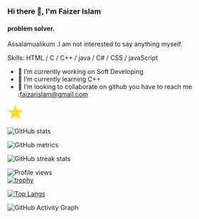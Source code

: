 ### Hi there 👋, I'm Faizer Islam
#### problem solver.
Assalamualikum .I am not interested to say anything myself.

Skills: HTML / C / C++ / java / C# / CSS / javaScript

- 🔭 I’m currently working on  Soft Developing  
- 🌱 I’m currently learning C++ 
- 👯 I’m looking to collaborate on github 
    you have to reach me :faizarislam@gmail.com

<a href='https://stars.github.com/'><img src='https://raw.githubusercontent.com/acervenky/animated-github-badges/master/assets/starbadge.gif' width='35' height='35'></a> 

![GitHub stats](https://github-readme-stats.vercel.app/api?username=faizer001&show_icons=true)  

![GitHub metrics](https://metrics.lecoq.io/faizer001)  

![GitHub streak stats](https://github-readme-streak-stats.herokuapp.com/?user=faizer001)  

![Profile views](https://gpvc.arturio.dev/faizer001)  
[![trophy](https://github-profile-trophy.vercel.app/?username=faizer001)](https://github.com/ryo-ma/github-profile-trophy)

[![Top Langs](https://github-readme-stats.vercel.app/api/top-langs/?username=faizer001)](https://github.com/anuraghazra/github-readme-stats)

![GitHub Activity Graph](https://activity-graph.herokuapp.com/graph?username=faizer001)  
